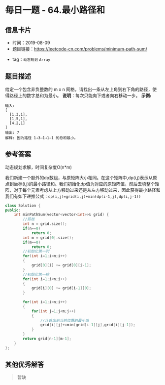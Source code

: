 # 毎日一题 -  64.最小路径和

## 信息卡片

* 时间：2019-08-09
* 题目链接：https://leetcode-cn.com/problems/minimum-path-sum/
- tag：`动态规划` `Array`
## 题目描述
给定一个包含非负整数的 m x n 网格，请找出一条从左上角到右下角的路径，使得路径上的数字总和为最小。
**说明**：每次只能向下或者向右移动一步。
**示例:**
```
输入:
[
  [1,3,1],
  [1,5,1],
  [4,2,1]
]
输出: 7
解释: 因为路径 1→3→1→1→1 的总和最小。
```
## 参考答案
动态规划求解，时间复杂度O(n*m)
>
我们新建一个额外的dp数组，与原矩阵大小相同。在这个矩阵中,dp(i,j)表示从原点到坐标(i,j)的最小路径和。我们初始化dp值为对应的原矩阵值，然后去填整个矩阵，对于每个元素考虑从上方移动过来还是从左方移动过来，因此获得最小路径和我们有如下递推公式：`dp(i,j)=grid(i,j)+min(dp(i-1,j),dp(i,j-1))`
```c++
class Solution {
public:
    int minPathSum(vector<vector<int>>& grid) {
        //剪枝
        int n = grid.size();
        if(n==0)
            return 0;
        int m = grid[0].size();
        if(m==0)
            return 0;
        //初始化第一列
        for(int i=1;i<m;i++)
        {
            grid[0][i] += grid[0][i-1];
        }
        //初始化第一排
        for(int i=1;i<n;i++)
        {
            grid[i][0] += grid[i-1][0];
        }
        
        for(int i=1;i<n;i++)
        {
            for(int j=1;j<m;j++)
            {
                //计算出到当前位置的最小值
                grid[i][j]+=min(grid[i-1][j],grid[i][j-1]);
            }
        }
        return grid[n-1][m-1];
    }
};
```
## 其他优秀解答

> 暂缺
